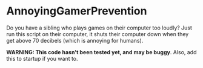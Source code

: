 # AnnoyingGamerPrevention
Do you have a sibling who plays games on their computer too loudly? Just run this script on their computer, it shuts their computer down when they get above 70 decibels (which is annoying for humans). 

**WARNING: This code hasn't been tested yet, and may be buggy**. Also, add this to startup if you want to.
